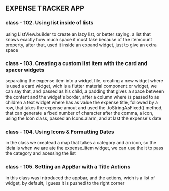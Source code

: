 ## EXPENSE TRACKER APP

### class - 102. Using list inside of lists

using ListView.builder to create an lazy list, or better saying, a list that knows exactly how much space it must take because of the itemcount property, after that, used it inside an expand widget, just to give an extra space

### class - 103. Creating a custom list item with the card and spacer widgets

separating the expense item into a widget file, creating a new widget where is used a card widget, wich is a flutter material component or widget, we can say that, and passed as his child, a padding that gives a space between the content and the widget's border, after a column where is passed to as children a text widget where has as value the expense title, followed by a row, that takes the expense amout and used the .toStringAsFixed() method, that can generate a fixed number of character after the comma, a icon, using the Icon class, passed an Icons.alarm, and at last the expense's date

### class - 104. Using Icons & Formatting Dates

in the class we createad a map that takes a category and an icon, so the ideia is when we are ate the expense_item widget, we can use the it to pass the category and acessing the list

### class - 105. Setting an AppBar with a Title Actions

in this class was introduced the appbar, and the actions, wich is a list of widget, by default, i guess it is pushed to the right corner
